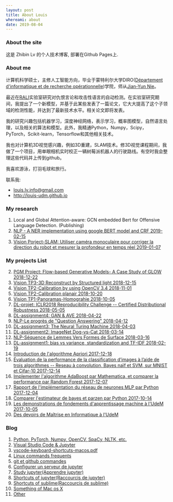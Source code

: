 ```yaml
---
layout: post
title: About Louis
whereami: about
date: 2019-08-04
---
```


### About the site

这是 Zhibin Lv 的个人技术博客, 部署在Github Pages上.

### About me

计算机科学硕士，主修人工智能方向，毕业于蒙特利尔大学DIRO([Département d'informatique et de recherche opérationnelle](https://diro.umontreal.ca/accueil/))学院，师从[Jian-Yun Nie](http://rali.iro.umontreal.ca/nie/jian-yun-nie-en/)。

最近在[RALI](http://rali.iro.umontreal.ca/rali/?q=en)实验室研究对仇恨言论和攻击性语言的自动检测。在实验室研究期间，我提出了一个新模型，并基于此某些发表了一篇论文，它大大提高了这个子领域的检测性能，并达到了最新技术水平。相关论文即将发表。

我的研究兴趣包括机器学习，深度神经网络，表示学习，概率图模型，自然语言处理，以及相关的算法和模型。此外，我精通Python，Numpy，Scipy，PyTorch，Scikit-learn，Tensorflow和其他相关技术。

我也对计算机3D视觉感兴趣，例如3D重建，SLAM技术。修3D视觉课程期间，我做了一个项目，用单眼相机实时校正一辆树莓派机器人的行驶路线。有空时我会整理这些代码并上传到github。

我喜欢游泳，打羽毛球和旅行。

联系我:

* <i class="fa fa-envelope"></i> [louis.lv.info@gmail.com](mailto:louis.lv.info@gmail.com)
* <i class="fa fa-linkedin"></i> <http://louis-udm.github.io>

### My research

1. Local and Global Attention-aware: GCN embedded Bert for Offensive Language Detection. (Publishing)
2. [NLP - A NER implementation using google BERT model and CRF 2019-02-15](https://github.com/Louis-udm/NER_BERT_CRF)
3. [Vision Porject-SLAM: Utiliser caméra monoculaire pour corriger la direction du robot et mesurer la profondeur en temps réel 2019-01-07](https://github.com/Louis-udm/Devoirs-Maitrise-UdeM/blob/master/Projet%20de%20IFT6145-SLAM/IFT6145-projet-report-ZhibinLu.pdf)

### My projects List

2. [PGM Project: Flow-based Generative Models- A Case Study of GLOW 2018-12-22](https://github.com/Louis-udm/Devoirs-Maitrise-UdeM/blob/master/Project-PGM-Flow-based%20Generative%20Models-%20A%20Case%20Study%20of%20GLOW/IFT6269_project_report-group9.pdf)
2. [Vision TP3-3D Reconstruct by Structured light 2018-12-15](https://github.com/Louis-udm/Devoirs-Maitrise-UdeM/blob/master/Devoirs%20de%20IFT6145-Vision%20tridimensionnelle/TP3-Structured-light-3D-Reconstruct-ZhibinLu.pdf)
2. [Vision TP2-Calibration by using OpenCV 3.4 2018-11-01](https://github.com/Louis-udm/Devoirs-Maitrise-UdeM/blob/master/Devoirs%20de%20IFT6145-Vision%20tridimensionnelle/TP2-partie6-OpenCV.ipynb)
2. [Vision TP2-Calibration planair 2018-10-20](https://github.com/Louis-udm/Devoirs-Maitrise-UdeM/blob/master/Devoirs%20de%20IFT6145-Vision%20tridimensionnelle/TP2-partie7-calibration.pdf)
3. [Vision TP1-Panoramas-Homograhie 2018-10-05](https://github.com/Louis-udm/Devoirs-Maitrise-UdeM/blob/master/Devoirs%20de%20IFT6145-Vision%20tridimensionnelle/TP1_partie4-panoramas.pdf)
4. [DL-projet: ICLR2018 Reproducibility Challenge -- Certified Distributional Robustness 2018-05-05](https://github.com/Louis-udm/Devoirs-Maitrise-UdeM/tree/master/project-ICLR2018%20Reproducibility%20Challenge(certified-distributional-robustness)/)
4. [DL-assignment4: GAN & AVE 2018-04-22](https://github.com/Louis-udm/Devoirs-Maitrise-UdeM/tree/master/Assignments%20of%20IFT6135-Representation%20Learning(A%20Deep%20Learning%20Course)/assignment4-GAN%26VAE)
4. [NLP-Le progrès de "Question Answering" 2018-04-12](https://github.com/Louis-udm/Devoirs-Maitrise-UdeM/tree/master/Devoirs%20de%20IFT6285-Traitements%20automatique%20des%20langues%20naturelles/TP2-Le%20Progrès%20de%20QA)
4. [DL-assignment3: The Neural Turing Machine 2018-04-03](https://github.com/Louis-udm/Devoirs-Maitrise-UdeM/tree/master/Assignments%20of%20IFT6135-Representation%20Learning(A%20Deep%20Learning%20Course)/assignment3-NTM)
4. [DL-assignment2: ImageNet Dog-vs-Cat 2018-03-14](https://github.com/Louis-udm/Devoirs-Maitrise-UdeM/tree/master/Assignments%20of%20IFT6135-Representation%20Learning(A%20Deep%20Learning%20Course)/assignment2-ImageNet-Dog-vs-Cat)
4. [NLP-Séquence de Lemmes Vers Formes de Surface 2018-03-16](https://github.com/Louis-udm/Devoirs-Maitrise-UdeM/tree/master/Devoirs%20de%20IFT6285-Traitements%20automatique%20des%20langues%20naturelles/TP1-Séquence%20de%20Lemmes%20Vers%20Formes%20de%20Surface)
4. [DL-assignment1: bias vs variance, standardization and TF-IDF 2018-02-19](https://github.com/Louis-udm/Devoirs-Maitrise-UdeM/tree/master/Assignments%20of%20IFT6135-Representation%20Learning(A%20Deep%20Learning%20Course)/assignment1-bias-vs-variance-and-standardization-and-tf-idf)
4. [Introduction de l'algorithme Apriori 2017-12-18](https://github.com/Louis-udm/Devoirs-Maitrise-UdeM/tree/master/Projet%20de%20IFT6141-Reconnaissance%20des%20formes)
4. [Évaluation de la performance de la classiﬁcation d’images à l’aide de trois algorithmes -- Reseau à convolution, Bayes naïf et SVM, sur MNIST et Cifar-10 2017-12-14](https://github.com/Louis-udm/Devoirs-Maitrise-UdeM/tree/master/Projet%20de%20IFT6390-Fondements%20de%20l'apprentissage%20machine)
4. [Implementer l'algorithme AdaBoost par Mathematica, et comparer la performance par Random Forest 2017-12-07](https://github.com/Louis-udm/Devoirs-Maitrise-UdeM/tree/master/Algorithmes/AdaBoost)
4. [Rapport de l'implémentation du réseau de neurones MLP par Python 2017-12-04](https://github.com/Louis-udm/Devoirs-Maitrise-UdeM/blob/master/Devoirs%20de%20IFT6390-Fondements%20de%20l'apprentissage%20machine/Devoir2/Rapport%2Bde%2BIFT6390%2BDevoirs%2B3.pdf)
4. [Comparer l'estimateur de bayes et parzen par Python 2017-10-14](https://github.com/Louis-udm/Devoirs-Maitrise-UdeM/blob/master/Devoirs%20de%20IFT6390-Fondements%20de%20l'apprentissage%20machine/Devoir1/IFT6390%20Devoirs%201%20-%20TP2%20-%20ZhibinLu%20and%20XiaochengLiu.ipynb) 
4. [Les demonstrations de fondements d'apprentissage machine à l'UdeM 2017-10-05](https://github.com/Louis-udm/ift-labo)
1. [Des devoirs de Maîtrise en Informatique à l'UdeM](https://github.com/Louis-udm/Devoirs-Maitrise-UdeM)

### Blog
1. [Python, PyTorch, Numpy, OpenCV, SpaCy, NLTK, etc.](https://github.com/Louis-udm/Blog/blob/master/python_etc_tips.md)
1. [Visual Studio Code & Jupyter](https://github.com/Louis-udm/Blog/blob/master/vscode%2Bjupyter.md)
2. [vscode-keyboard-shortcuts-macos.pdf](https://github.com/Louis-udm/Blog/blob/master/vscode-keyboard-shortcuts-macos.pdf)
4. [Linux commands frequents](https://github.com/Louis-udm/Blog/blob/master/Linux_command.md)
1. [git et github commandes](https://github.com/Louis-udm/Blog/blob/master/git-and-github-readme.md)
4. [Configurer un serveur de jupyter](https://github.com/Louis-udm/Blog/blob/master/jupyter-configur_serveur.md)
4. [Study jupyter(Apprendre jupyter)](https://github.com/Louis-udm/Blog/blob/master/jupyter-helloworld.ipynb)
4. [Shortcuts of jupyter(Raccourcis de jupyter)](https://github.com/Louis-udm/Blog/blob/master/jupyter-shortcutkeys.md)
4. [Shortcuts of sublime(Raccourcis de sublime)](https://github.com/Louis-udm/Blog/blob/master/sublime-readme.md)
5. [Something of Mac os X](https://github.com/Louis-udm/Blog/blob/master/mac_os_学习.md)
4. [Other](https://github.com/Louis-udm/Blog/blob/master/others.md)
